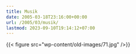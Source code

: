```yaml
---
title: Musik
date: 2005-03-18T23:16:00+00:00
url: /2005/03/musik/
lastmod: 2023-09-10T19:14:12+07:00
---
```

{{< figure src="wp-content/old-images/71.jpg" />}}

